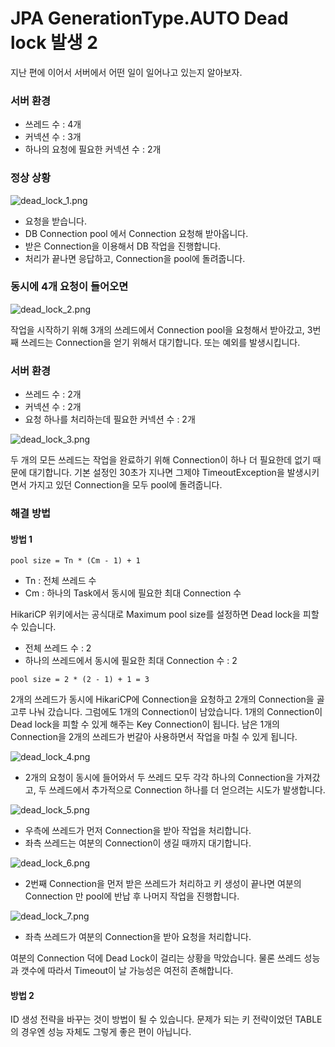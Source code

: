 # JPA GenerationType.AUTO Dead lock 발생 2

지난 편에 이어서 서버에서 어떤 일이 일어나고 있는지 알아보자.

### 서버 환경
- 쓰레드 수 : 4개
- 커넥션 수 : 3개
- 하나의 요청에 필요한 커넥션 수 : 2개

### 정상 상황

![dead_lock_1.png](img/dead_lock_1.png)

- 요청을 받습니다.
- DB Connection pool 에서 Connection 요청해 받아옵니다.
- 받은 Connection을 이용해서 DB 작업을 진행합니다.
- 처리가 끝나면 응답하고, Connection을 pool에 돌려줍니다.

### 동시에 4개 요청이 들어오면

![dead_lock_2.png](img/dead_lock_2.png)

작업을 시작하기 위해 3개의 쓰레드에서 Connection pool을 요청해서 받아갔고, 3번째 쓰레드는 Connection을 얻기 위해서 대기합니다. 또는 예외를 발생시킵니다.

### 서버 환경
- 쓰레드 수 : 2개
- 커넥션 수 : 2개
- 요청 하나를 처리하는데 필요한 커넥션 수 : 2개

![dead_lock_3.png](img/dead_lock_3.png)

두 개의 모든 쓰레드는 작업을 완료하기 위해 Connection이 하나 더 필요한데 없기 때문에 대기합니다.
기본 설정인 30초가 지나면 그제야 TimeoutException을 발생시키면서 가지고 있던 Connection을 모두 pool에 돌려줍니다.

### 해결 방법
#### 방법 1
`pool size = Tn * (Cm - 1) + 1`
- Tn : 전체 쓰레드 수
- Cm : 하나의 Task에서 동시에 필요한 최대 Connection 수

HikariCP 위키에서는 공식대로 Maximum pool size를 설정하면 Dead lock을 피할 수 있습니다.
- 전체 쓰레드 수 : 2
- 하나의 쓰레드에서 동시에 필요한 최대 Connection 수 : 2

`pool size = 2 * (2 - 1) + 1 = 3`

2개의 쓰레드가 동시에 HikariCP에 Connection을 요청하고 2개의 Connection을 골고루 나눠 갔습니다. 그럼에도 1개의 Connection이 남았습니다.
1개의 Connection이 Dead lock을 피할 수 있게 해주는 Key Connection이 됩니다. 남은 1개의 Connection을 2개의 쓰레드가 번갈아 사용하면서 작업을 마칠 수 있게 됩니다.

![dead_lock_4.png](img/dead_lock_4.png)

- 2개의 요청이 동시에 들어와서 두 쓰레드 모두 각각 하나의 Connection을 가져갔고, 두 쓰레드에서 추가적으로 Connection 하나를 더 얻으려는 시도가 발생합니다.

![dead_lock_5.png](img/dead_lock_5.png)

- 우측에 쓰레드가 먼저 Connection을 받아 작업을 처리합니다.
- 좌측 쓰레드는 여분의 Connection이 생길 때까지 대기합니다.

![dead_lock_6.png](img/dead_lock_6.png)

- 2번째 Connection을 먼저 받은 쓰레드가 처리하고 키 생성이 끝나면 여분의 Connection 만 pool에 반납 후 나머지 작업을 진행합니다.

![dead_lock_7.png](img/dead_lock_7.png)

- 좌측 쓰레드가 여분의 Connection을 받아 요청을 처리합니다.

여분의 Connection 덕에 Dead Lock이 걸리는 상황을 막았습니다. 물론 쓰레드 성능과 갯수에 따라서 Timeout이 날 가능성은 여전히 존해합니다.

#### 방법 2
ID 생성 전략을 바꾸는 것이 방법이 될 수 있습니다. 문제가 되는 키 전략이었던 TABLE의 경우엔 성능 자체도 그렇게 좋은 편이 아닙니다.
